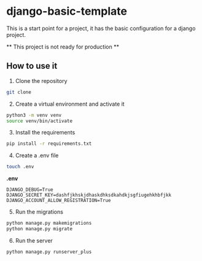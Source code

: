 # django-basic-template

This is a start point for a project, it has the basic configuration for a django project.

** This project is not ready for production **

## How to use it

1. Clone the repository

```bash
git clone
```

2. Create a virtual environment and activate it

```bash
python3 -m venv venv
source venv/bin/activate
```

3. Install the requirements

```bash
pip install -r requirements.txt
```

4. Create a .env file

```bash
touch .env
```

**.env**

```
DJANGO_DEBUG=True
DJANGO_SECRET_KEY=dashfjkhskjdhaskdhksdkahdkjsgfiugehkhbfjkk
DJANGO_ACCOUNT_ALLOW_REGISTRATION=True
```

5. Run the migrations

```bash
python manage.py makemigrations
python manage.py migrate
```

6. Run the server

```
python manage.py runserver_plus
```

